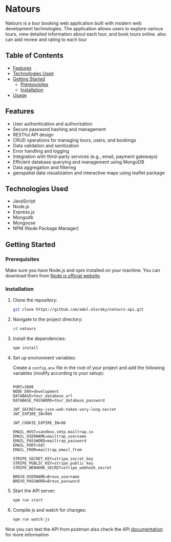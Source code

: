 # Natours

Natours is a tour booking web application built with modern web development technologies. The application allows users to explore various tours, view detailed information about each tour, and book tours online. 
also can add review and rating to each tour

## Table of Contents

- [Features](#features)
- [Technologies Used](#technologies-used)
- [Getting Started](#getting-started)
  - [Prerequisites](#prerequisites)
  - [Installation](#installation)
- [Usage](#usage)



## Features

- User authentication and authorization
- Secure password hashing and management
- RESTful API design
- CRUD operations for managing tours, users, and bookings
- Data validation and sanitization
- Error handling and logging
- Integration with third-party services (e.g., email, payment gateways)
- Efficient database querying and management using MongoDB
- Data aggregation and filtering
- geospatial data visualization and interactive maps using leaflet package
  
## Technologies Used

- JavaScript
- Node.js
- Express.js
- Mongodb
- Mongoose
- NPM (Node Package Manager)

## Getting Started

### Prerequisites

Make sure you have Node.js and npm installed on your machine. You can download them from [Node.js official website](https://nodejs.org/).

### Installation

1. Clone the repository:
    ```sh
    git clone https://github.com/adel-eleraky/natours-api.git
    ```

2. Navigate to the project directory:
    ```sh
    cd natours
    ```

3. Install the dependencies:
    ```sh
    npm install
    ```

4. Set up environment variables:

    Create a `config.env` file in the root of your project and add the following variables (modify according to your setup):
    ```plaintext
    
   PORT=3000
    NODE_ENV=development
    DATABASE=Your_database_url
    DATABASE_PASSWORD=Your_database_password
    
    JWT_SECRET=my-json-web-token-very-long-secret
    JWT_EXPIRE_IN=90d
    
    JWT_COOKIE_EXPIRE_IN=90
    
    EMAIL_HOST=sandbox.smtp.mailtrap.io
    EMAIL_USERNAME=mailtrap_username
    EMAIL_PASSWORD=mailtrap_password
    EMAIL_PORT=587
    EMAIL_FROM=mailtrap_email_from
    
    STRIPE_SECRET_KEY=stripe_secret_key
    STRIPE_PUBLIC_KEY=stripe_public key
    STRIPE_WEBHOOK_SECRET=stripe_webhook_secret
    
    BREVO_USERNAME=Brevo_username
    BREVO_PASSWORD=Brevo_password
    ```

5. Start the API server:
    ```sh
    npm run start
    ```

6. Compile js and watch for changes:
    ```sh
    npm run watch:js
    ```

Now you can test the API from postman
also check the API [documentation](https://documenter.getpostman.com/view/30514600/2sA2xny9wd) for more information
